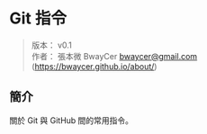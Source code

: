 Git 指令
=======


> 版本： v0.1<br />
> 作者： 張本微 BwayCer <bwaycer@gmail.com> (https://bwaycer.github.io/about/)



## 簡介


關於 Git 與 GitHub 間的常用指令。

